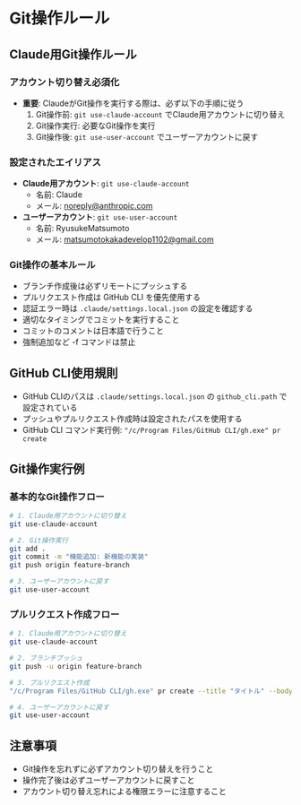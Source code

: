 # Git操作ルール

## Claude用Git操作ルール

### アカウント切り替え必須化
- **重要**: ClaudeがGit操作を実行する際は、必ず以下の手順に従う
  1. Git操作前: `git use-claude-account` でClaude用アカウントに切り替え
  2. Git操作実行: 必要なGit操作を実行
  3. Git操作後: `git use-user-account` でユーザーアカウントに戻す

### 設定されたエイリアス
- **Claude用アカウント**: `git use-claude-account`
  - 名前: Claude
  - メール: noreply@anthropic.com
- **ユーザーアカウント**: `git use-user-account`
  - 名前: RyusukeMatsumoto
  - メール: matsumotokakadevelop1102@gmail.com

### Git操作の基本ルール
- ブランチ作成後は必ずリモートにプッシュする
- プルリクエスト作成は GitHub CLI を優先使用する
- 認証エラー時は `.claude/settings.local.json` の設定を確認する
- 適切なタイミングでコミットを実行すること
- コミットのコメントは日本語で行うこと
- 強制追加など -f コマンドは禁止

## GitHub CLI使用規則
- GitHub CLIのパスは `.claude/settings.local.json` の `github_cli.path` で設定されている
- プッシュやプルリクエスト作成時は設定されたパスを使用する
- GitHub CLI コマンド実行例: `"/c/Program Files/GitHub CLI/gh.exe" pr create`

## Git操作実行例

### 基本的なGit操作フロー
```bash
# 1. Claude用アカウントに切り替え
git use-claude-account

# 2. Git操作実行
git add .
git commit -m "機能追加: 新機能の実装"
git push origin feature-branch

# 3. ユーザーアカウントに戻す
git use-user-account
```

### プルリクエスト作成フロー
```bash
# 1. Claude用アカウントに切り替え
git use-claude-account

# 2. ブランチプッシュ
git push -u origin feature-branch

# 3. プルリクエスト作成
"/c/Program Files/GitHub CLI/gh.exe" pr create --title "タイトル" --body "説明"

# 4. ユーザーアカウントに戻す
git use-user-account
```

## 注意事項
- Git操作を忘れずに必ずアカウント切り替えを行うこと
- 操作完了後は必ずユーザーアカウントに戻すこと
- アカウント切り替え忘れによる権限エラーに注意すること